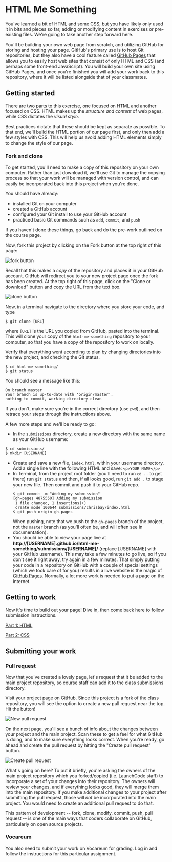 # HTML Me Something

You've learned a bit of HTML and some CSS, but you have likely only used it in bits and pieces so far, adding or modifying content in exercises or 
pre-existing files. We're going to take another step forward here.

You'll be building your own web page from scratch, and utilizing GitHub for storing and hosting your page. GitHub's primary use is to host 
Git repositories, but they also have a cool feature called [GitHub Pages](https://pages.github.com/) that allows you to easily host web sites 
that consist of only HTML and CSS (and perhaps some front-end JavaScript). You will build your own site using GitHub Pages, and once you're 
finished you will  add your work back to this repository, where it will be listed alongside that of your classmates.

## Getting started

There are two parts to this exercise, one focused on HTML and another focused on CSS. HTML makes up the *structure and content* of web pages, 
while CSS dictates the *visual style*.

Best practices dictate that these should be kept as separate as possible. To that end, we'll build the HTML portion of our page first, and only 
then add a few styles with CSS. This will help us avoid adding HTML elements simply to change the style of our page.

### Fork and clone

To get started, you'll need to make a copy of this repository on your own computer. Rather than just download it, we'll use Git to manage the 
copying process so that your work will be managed with version control, and can easily be incorporated back into this project when you're done.

You should have already:
* installed Git on your computer
* created a GitHub account
* configured your Git install to use your GitHub account
* practiced basic Git commands such as `add`, `commit`, and `push`

If you haven't done these things, go back and do the pre-work outlined on the course page.

Now, fork this project by clicking on the Fork button at the top right of this page:

![fork button](images/fork-button.png)

Recall that this makes a *copy* of the repository and places it in your GitHub account. GitHub will redirect you to your new project page once the 
fork has been created. At the top right of this page, click on the "Clone or download" button and copy the URL from the text box.

![clone button](images/clone.png)

Now, in a terminal navigate to the directory where you store your code, and type

```
$ git clone [URL]
```

where `[URL]` is the URL you copied from GitHub, pasted into the terminal. This will clone your copy of the `html-me-something` repository to your
 computer, so that you have a copy of the repository to work on locally.

Verify that everything went according to plan by changing directories into the new project, and checking the Git status.

```
$ cd html-me-something/
$ git status
```

You should see a message like this:

```
On branch master
Your branch is up-to-date with 'origin/master'.
nothing to commit, working directory clean
```

If you don't, make sure you're in the correct directory (use `pwd`), and then retrace your steps through the instructions above.

A few more steps and we'll be ready to go:

* In the `submissions` directory, create a new directory with the same name as your GitHub username:
```
$ cd submissions/
$ mkdir [USERNAME]
```
* Create and save a new file, `index.html`, within your username directory. Add a single line with the following HTML and save: `<p>YOUR NAME</p>`
* In Terminal, from the project root folder (you'll need to run `cd ..` to get there) run `git status` and then, if all looks good, run `git add .` 
to stage your new file. Then commit and push it to your GitHub repo.
    ```
    $ git commit -m "Adding my submission"
    [gh-pages 4875550] Adding my submission
     1 file changed, 1 insertions(+)
     create mode 100644 submissions/chrisbay/index.html
    $ git push origin gh-pages
    ```
    When pushing, note that we push to the `gh-pages` branch of the project, not the `master` branch (as you'll often be, and will often see in 
    documentation).
* You should be able to view your page live at **http://[USERNAME].github.io/html-me-something/submissions/[USERNAME]/** (replace [USERNAME] with 
your GitHub username). This may take a few minutes to go live, so if you don't see it right away, try again in a few minutes. That simply putting 
your code in a repository on GitHub with a couple of special settings (which we took care of for you) results in a live website is the magic of 
[GitHub Pages](https://pages.github.com). Normally, a lot more work is needed to put a page on the internet.

## Getting to work

Now it's time to build out your page! Dive in, then come back here to follow submission instructions.

[Part 1: HTML](https://github.com/LaunchCodeEducation/html-me-something/tree/gh-pages/html)

[Part 2: CSS](https://github.com/LaunchCodeEducation/html-me-something/tree/gh-pages/css)

## Submitting your work

### Pull request

Now that you've created a lovely page, let's request that it be added to the main project repository, so course staff can add it to the class 
submissions directory.

Visit your project page on GitHub. Since this project is a fork of the class repository, you will see the option to create a new pull request 
near the top. Hit the button!

![New pull request](images/new-pull-request.png)

On the next page, you'll see a bunch of info about the changes between your project and the main project. Scan these to get a feel for what GitHub 
is doing, and to make sure everything looks correct. When you're ready, go ahead and create the pull request by hitting the "Create pull request" 
button.

![Create pull request](images/create-pull-request.png)

What's going on here? To put it briefly, you're asking the owners of the main project repository which you forked/copied (i.e. LaunchCode staff) 
to incorporate a set of your changes into their repository. The owners will review your changes, and if everything looks good, they will merge them 
into the main repository. If you make additional changes to your project after submitting the pull request, those will *not* be incorporated into 
the main project. You would need to create an additional pull request to do that.

This pattern of development -- fork, clone, modify, commit, push, pull request -- is one of the main ways that coders collaborate on GitHub, 
particularly on open source projects.

### Vocareum

You also need to submit your work on Vocareum for grading. Log in and follow the instructions for this particular assignment.
